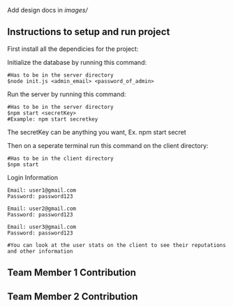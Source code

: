 Add design docs in *images/*

## Instructions to setup and run project
First install all the dependicies for the project:

Initialize the database by running this command:
```
#Has to be in the server directory
$node init.js <admin_email> <password_of_admin>
```

Run the server by running this command:
```
#Has to be in the server directory
$npm start <secretKey>
#Example: npm start secretkey
```
The secretKey can be anything you want, Ex. npm start secret

Then on a seperate terminal run this command on the client directory:
```
#Has to be in the client directory
$npm start
```

Login Information
```
Email: user1@gmail.com
Password: password123

Email: user2@gmail.com
Password: password123

Email: user3@gmail.com
Password: password123

#You can look at the user stats on the client to see their reputations and other information

```
## Team Member 1 Contribution

## Team Member 2 Contribution
